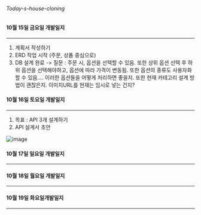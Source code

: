 ###### Today-s-house-cloning

#### 10월 15일 금요일 개발일지
------
1. 계획서 작성하기
2. ERD 작업 시작 (주문, 상품 중심으로)
3. DB 설계 완료
-> 질문 : 주문 시, 옵션을 선택할 수 있음. 또한 상위 옵션 선택 후 하위 옵션을 선택해야하고, 옵션에 따라 가격이 변동됨. 또한 옵션의 종류도 사용자화 할 수 있음....
이러한 옵션들을 어떻게 처리하면 좋을지.
또한 현재 카테고리 설계 방법이 괜찮은지.
이미지URL를 현재는 임시로 넣는 건지?


#### 10월 16일 토요일 개발일지
------
1. 목표 : API 3개 설계하기
2. API 설계서 초안

![image](https://user-images.githubusercontent.com/91481253/137576001-eb2d279e-7c75-408f-8ddb-2b9d524862e4.png)




#### 10월 17일 일요일 개발일지
------



#### 10월 18일 월요일 개발일지
------



#### 10월 19일 화요일개발일지
------
